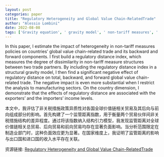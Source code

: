 ```yaml
---
layout: post
categories: paper
title: "Regulatory Heterogeneity and Global Value Chain-RelatedTrade"
author: "Alessio Lombini"
date: 2022-08-08
tags: ['Gravity equation', ' gravity model', ' non-tariff measures', ' regulatory distance', ' trade protection', ' international trade', ' global value chains', ' technical regulations']
---
```


In this paper, I estimate the impact of heterogeneity in non-tariff measures policies on countries’ global value chain-related trade and its backward and forward components. I first build a regulatory distance index, which measures the degree of dissimilarity in non-tariff measure structures between two trade partners. By including the regulatory distance index in a structural gravity model, I then find a significant negative effect of regulatory distance on total, backward, and forward global value chain-related trade. The negative impact is even more substantial when I restrict the analysis to manufacturing sectors. On the country dimension, I demonstrate that the effects of regulatory distance are associated with the exporters’ and the importers’ income levels.

本文中，我评估了非关税措施政策异质性对各国全球价值链相关贸易及其后向与前向组成部分的影响。首先构建了一个监管距离指数，用于衡量两个贸易伙伴间非关税措施结构的差异程度。通过将该指数纳入结构引力模型，我发现监管距离对全球价值链相关总贸易、后向贸易和前向贸易均存在显著负面影响。当分析范围限定在制造业部门时，这种负面效应更为显著。在国家维度上，我证明了监管距离的影响与出口国和进口国的收入水平存在关联。

资源链接: [Regulatory Heterogeneity and Global Value Chain-RelatedTrade](https://papers.ssrn.com/sol3/papers.cfm?abstract_id=4166043)
